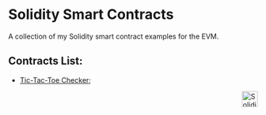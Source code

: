 # Solidity Smart Contracts

A collection of my Solidity smart contract examples for the EVM.

## Contracts List:

-   [Tic-Tac-Toe Checker](./contracts/tic-tac-toe/README.md);

<picture>
    <img src="https://docs.soliditylang.org/en/latest/_images/solidity_logo.svg" width="32px" align="right" alt="Solidity Logo">
</picture>
